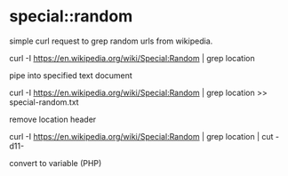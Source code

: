# special::random

simple curl request to grep random urls from wikipedia.

curl -I https://en.wikipedia.org/wiki/Special:Random | grep location 

pipe into specified text document

curl -I https://en.wikipedia.org/wiki/Special:Random | grep location >> special-random.txt

remove location header

curl -I https://en.wikipedia.org/wiki/Special:Random | grep location | cut -d11-

convert to variable (PHP)
<?
$wikiroll = exec('curl -I https://en.wikipedia.org/wiki/Special:Random | grep location | cut -d11-');
print $wikiroll;
?>

